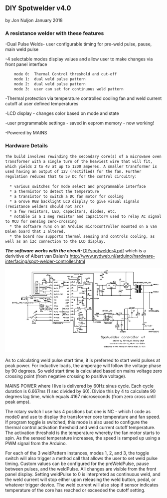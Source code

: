 ## DIY Spotwelder v4.0 ##
  by Jon Nuljon January 2018


### A resistance welder with these features ###
-Dual Pulse Welds- user configurable timing for pre-weld pulse, pause, main weld pulse

-4 selectable modes display values and allow user to make changes via front panel interface

		mode 0:  Thermal Control threshold and cut-off
		mode 1:  dual weld pulse pattern
		mode 2:  dual weld pulse pattern
		mode 3:  user can set for continuous weld pattern

   -Thermal protection via temperature controlled cooling fan and weld current cutoff at user defined temperatures

-LCD display - changes color based on mode and state
   
   -user programmable settings - saved in eeprom memory - now working!
   
   -Powered by MAINS  


### Hardware Details ###
   
    The build involves rewinding the secondary core(s) of a microwave oven transformer with a single turn of the heaviest wire that will fit, which yields 2 to 4v at up to 1200 amperes. A smaller transformer is used having an output of 12v (rectified) for the fan. Further regulation reduces that to 5v DC for the control circuitry:
      
	  * various switches for mode select and programmable interface
	  * a thermistor to detect the temperature
	  * a transistor to switch a DC fan motor for cooling
	  * a Grove RGB backlight LCD display to give visual signals (resistance welders should not arc)
	  * a few resistors, LED, capacitors, diodes, etc.
	  * notable is a 1 meg resistor and capacitor4 used to relay AC signal to MCU for sensing zero-crossing
	  * the software runs on an Arduino microcontroller mounted on a van Dalen board that I altered.
	  * the board now supports thermal sensing and controls cooling, as well as an i2c connection to the LCD display.

***The software works with the circuit:***
[DIYspotwelder4.pdf](https://github.com/nuljon/DIYspotWelder4/blob/master/DIYspotwelder4.pdf)
which is a derivitive of Albert van Dalen's 
http://www.avdweb.nl/arduino/hardware-interfacing/spot-welder-controller.html

![a png file of the spot welder circuit](https://github.com/nuljon/DIYspotWelder4/blob/master/SpotWelderCircuitSchematic.png "Spot Welder Schematic")

As to calculating weld pulse start time, it is preferred to start weld pulses at peak power. For inductive loads,
the amperage will follow the voltage phase by 90 degrees. So weld start time is calculated based on mains voltage zero crossing point (from negative crossing to positive voltage).

MAINS POWER where I live is delivered by 60Hz sinus cycle. Each cycle duration is 6.667ms (1 sec divided by 60).
  Divide this by 4 to calculate 90 degrees lag time, which equals 4167 microseconds (from zero cross until peak amps).

The rotary switch I use has 4 positions but one is NC - which I code as mode0 and use to display
the transformer core temperature and fan speed. If program toggle is switched, this mode is also used
to configure the thermal control activation threshold and weld current cutoff temperature. The activation threshold is the temperature whereby the fan motor starts to spin. As the sensed temperature increases, the speed is ramped up using a PWM signal from the Arduino.

For each of the 3 weldPattern instances, modes 1, 2, and 3, the toggle switch will also trigger a method call that allows the user to set weld pulse timing. Custom values can be configured for the preWeldPulse, pause between pulses, and the weldPulse. All changes are visible from the front panel display. Setting weldPulse to 0 is interpreted as continuous weld, and the weld current will stop either upon releasing the weld button, pedal, or whatever trigger device. The weld current will also stop if sensor indicates temperature of the core has reached or exceeded the cutoff setting.
